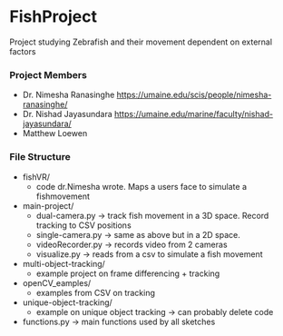 # FishProject
Project studying Zebrafish and their movement dependent on external factors

### Project Members 
- Dr. Nimesha Ranasinghe https://umaine.edu/scis/people/nimesha-ranasinghe/
- Dr. Nishad Jayasundara https://umaine.edu/marine/faculty/nishad-jayasundara/
- Matthew Loewen 

### File Structure
* fishVR/
  * code dr.Nimesha wrote. Maps a users face to simulate a fishmovement 
* main-project/
  * dual-camera.py -> track fish movement in a 3D space. Record tracking to CSV positions
  * single-camera.py -> same as above but in a 2D space. 
  * videoRecorder.py -> records video from 2 cameras
  * visualize.py -> reads from a csv to simulate a fish movement 
* multi-object-tracking/
  * example project on frame differencing + tracking
* openCV_eamples/
  * examples from CSV on tracking
* unique-object-tracking/
  * example on unique object tracking -> can probably delete code
* functions.py -> main functions used by all sketches
